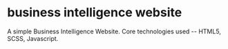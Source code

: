 # business intelligence website
A simple Business Intelligence Website.
Core technologies used -- HTML5, SCSS, Javascript.
